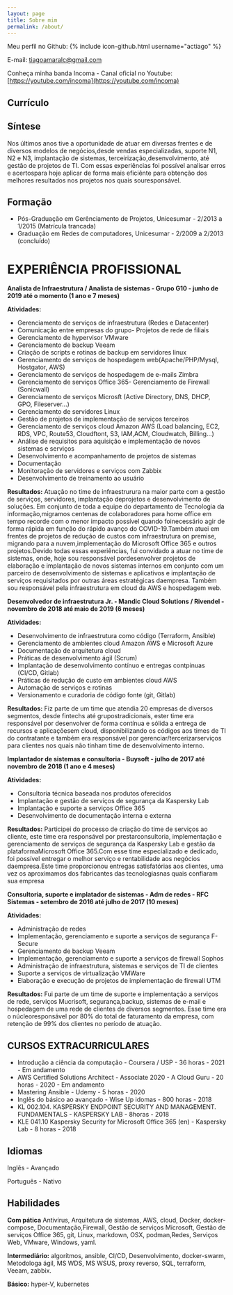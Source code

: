 ```yaml
---
layout: page
title: Sobre mim
permalink: /about/
---
```


Meu perfil no Github:
{% include icon-github.html username="actiago" %}

E-mail: [tiagoamaralc@gmail.com](tiagoamaralc@gmail.com)

Conheça minha banda Incoma - Canal oficial no Youtube: [https://youtube.com/incoma](https://youtube.com/incoma)

## Currículo

## Síntese

Nos últimos anos tive a oportunidade de atuar em diversas frentes e de diversos modelos de negócios,desde vendas especializadas, suporte N1, N2 e N3, implantação de sistemas, terceirização,desenvolvimento, até gestão de projetos de TI. Com essas experiências foi possível analisar erros e acertospara hoje aplicar de forma mais eficiênte para obtenção dos melhores resultados nos projetos nos quais souresponsável.

## Formação

- Pós-Graduação em Gerênciamento de Projetos, Unicesumar - 2/2013 a 1/2015 (Matrícula trancada)
- Graduação em Redes de computadores, Unicesumar - 2/2009 a 2/2013 (concluído)

# EXPERIÊNCIA PROFISSIONAL

**Analista de Infraestrutura / Analista de sistemas - Grupo G10 - junho de 2019 até o momento (1 ano e 7 meses)**

**Atividades:**
- Gerenciamento de serviços de infraestrutura (Redes e Datacenter)
- Comunicação entre empresas do grupo- Projetos de rede de filiais
- Gerenciamento de hypervisor VMware
- Gerenciamento de backup Veeam
- Criação de scripts e rotinas de backup em servidores linux
- Gerenciamento de serviços de hospedagem web(Apache/PHP/Mysql, Hostgator, AWS)
- Gerenciamento de serviços de hospedagem de e-mails Zimbra
- Gerenciamento de serviços Office 365- Gerenciamento de Firewall (Sonicwall)
- Gerenciamento de serviços Microsft (Active Directory, DNS, DHCP, GPO, Fileserver...)
- Gerenciamento de servidores Linux
- Gestão de projetos de implementação de serviços terceiros
- Gerenciamento de serviços cloud Amazon AWS (Load balancing, EC2, RDS, VPC, Route53, Cloudftont, S3, IAM,ACM, Cloudwatch, Billing...)
- Análise de requisitos para aquisição e implementação de novos sistemas e serviços
- Desenvolvimento e acompanhamento de projetos de sistemas
- Documentação
- Monitoração de servidores e serviços com Zabbix
- Desenvolvimento de treinamento ao usuário

**Resultados:** Atuação no time de infraestrurura na maior parte com a gestão de serviços, servidores, implantação deprojetos e desenvolvimento de soluções. Em conjunto de toda a equipe do departamento de Tecnologia da informação,migramos centenas de colaboradores para home office em tempo recorde com o menor impacto possível quando foinecessário agir de forma rápida em função do rápido avanço do COVID-19.Também atuei em frentes de projetos de redução de custos com infraestrutura on premise, migrando para a nuvem,implementação do Microsoft Office 365 e outros projetos.Devido todas essas experiências, fui convidado a atuar no time de sistemas, onde, hoje sou responsável pordesenvolver projetos de elaboração e implantação de novos sistemas internos em conjunto com um parceiro de desenvolvimento de sistemas e aplicativos e implantação de serviços requisitados por outras áreas estratégicas daempresa. Também sou responsável pela infraestrutura em cloud da AWS e hospedagem web.

**Desenvolvedor de infraestrutura Jr. - Mandic Cloud Solutions / Rivendel - novembro de 2018 até maio de 2019 (6 meses)**

**Atividades:**

- Desenvolvimento de infraestrutura como código (Terraform, Ansible)
- Gerenciamento de ambientes cloud Amazon AWS e Microsoft Azure
- Documentação de arquitetura cloud
- Práticas de desenvolvimento ágil (Scrum)
- Implantação de desenvolvimento contínuo e entregas contpinuas (CI/CD, Gitlab)
- Práticas de redução de custo em ambientes cloud AWS
- Automação de serviços e rotinas
- Versionamento e curadoria de código fonte (git, Gitlab)

**Resultados:** Fiz parte de um time que atendia 20 empresas de diversos segmentos, desde fintechs até grupostradicionais, ester time era responsável por desenvolver de forma contínua e sólida a entrega de recursos e aplicaçõesem cloud, disponibilizando os códigos aos times de TI do contratante e também era responsável por gerenciar/tercerizarserviços para clientes nos quais não tinham time de desenvolvimento interno.

**Implantador de sistemas e consultoria - Buysoft - julho de 2017 até novembro de 2018 (1 ano e 4 meses)**

**Atividades:**

- Consultoria técnica baseada nos produtos oferecidos
- Implantação e gestão de serviços de segurança da Kaspersky Lab
- Implantação e suporte a serviços Office 365
- Desenvolvimento de documentação interna e externa

**Resultados:** Participei do processo de criação do time de serviços ao cliente, este time era responsável por prestarconsultoria, implementação e gerenciamento de serviços de segurança da Kaspersky Lab e gestão da plataformaMicrosoft Office 365.Com esse time especializado e dedicado, foi possível entregar o melhor serviço e rentabilidade aos negócios daempresa.Este time proporcionou entregas satisfatórias aos clientes, uma vez os aproximamos dos fabricantes das tecnologiasnas quais confiaram sua empresa

**Consultoria, suporte e implatador de sistemas - Adm de redes - RFC Sistemas - setembro de 2016 até julho de 2017 (10 meses)**

**Atividades:**

- Administração de redes
- Implementação, gerenciamento e suporte a serviços de segurança F-Secure
- Gerenciamento de backup Veeam
- Implementação, gerenciamento e suporte a serviços de firewall Sophos
- Administração de infraestrutura, sistemas e serviços de TI de clientes
- Suporte a serviços de virtualização VMWare
- Elaboração e execução de projetos de implementação de firewall UTM

**Resultados:** Fui parte de um time de suporte e implementação a serviços de rede, serviços Mucrisoft, segurança,backup, sistemas de e-mail e hospedagem de uma rede de clientes de diversos segmentos. Esse time era o núcleoresponsável por 80% do total de faturamento da empresa, com retenção de 99% dos clientes no período de atuação.

## CURSOS EXTRACURRICULARES

- Introdução a ciência da computação - Coursera / USP - 36 horas - 2021 - Em andamento
- AWS Certified Solutions Architect - Associate 2020 - A Cloud Guru - 20 horas - 2020 - Em andamento
- Mastering Ansible - Udemy - 5 horas - 2020
- Inglês do básico ao avançado - Wise Up idomas - 800 horas - 2018
- KL 002.104. KASPERSKY ENDPOINT SECURITY AND MANAGEMENT. FUNDAMENTALS - KASPERSKY LAB - 8horas - 2018
- KLE 041.10 Kaspersky Security for Microsoft Office 365 (en) - Kaspersky Lab - 8 horas - 2018

## Idiomas

Inglês - Avançado

Português - Nativo

## Habilidades

**Com pática** Antivírus, Arquitetura de sistemas, AWS, cloud, Docker, docker-compose, Documentação,Firewall, Gestão de serviços Microsoft, Gestão de serviços Office 365, git, Linux, markdown, OSX, podman,Redes, Serviços Web, VMware, Windows, yaml.

**Intermediário:** algorítmos, ansible, CI/CD, Desenvolvimento, docker-swarm, Metodologa ágil, MS WDS, MS WSUS, proxy reverso, SQL, terraform, Veeam, zabbix.

**Básico:** hyper-V, kubernetes
